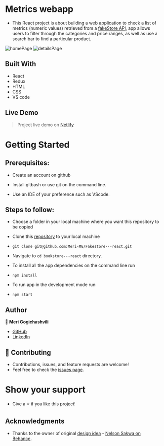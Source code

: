 # Metrics webapp
- This React project is about building a web application to check a list of metrics (numeric values) retrieved from a [fakeStore API](https://fakestoreapi.com/), app allows users to filter through the categories and price ranges, as well as use a search bar to find a particular product.

![homePage](https://raw.githubusercontent.com/Meri-MG/metrics-webapp---react/chore/display_pages/homePage.png)
![detailsPage](https://raw.githubusercontent.com/Meri-MG/metrics-webapp---react/chore/display_pages/detailsPage.png)

## Built With

- React
- Redux
- HTML
- CSS
- VS code

## Live Demo

> Project live demo on [Netlify](https://fakestore-metrics.netlify.app/)


# Getting Started
## Prerequisites:


- Create an account on github

- Install gitbash or use git on the command line.

- Use an IDE of your preference such as VScode.

## Steps to follow:

- Choose a folder in your local machine where you want this repository to be copied

- Clone this [repository](https://github.com/Meri-MG/Fakestore---react) to your local machine 
- ```
  git clone git@github.com:Meri-MG/Fakestore---react.git
  ```

- Navigate to `cd bookstore---react`  directory.

- To install all the app dependencies on the command line run
- ```
  npm install
  ``` 
- To run app in the development mode run 
- ```
  npm start
  ```


## Author

:woman: **Meri Gogichashvili**

- [GitHub](https://github.com/Meri-MG)
- [LinkedIn](https://www.linkedin.com/in/meri-gogichashvili/)

## 🤝 Contributing
- Contributions, issues, and feature requests are welcome!
- Feel free to check the [issues page](https://github.com/Meri-MG/Fakestore---react/issues).

# Show your support
- Give a ⭐ if you like this project!

## Acknowledgments
- Thanks to the owner of original [design idea](https://www.behance.net/gallery/31579789/Ballhead-App-(Free-PSDs)) - [Nelson Sakwa on Behance](https://www.behance.net/sakwadesignstudio).
